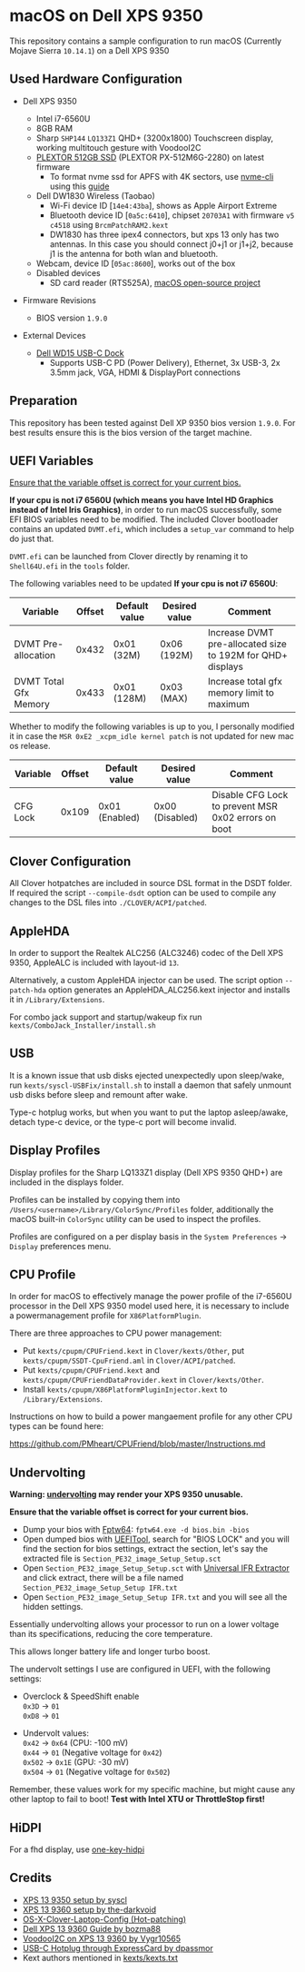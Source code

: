 # macOS on Dell XPS 9350

This repository contains a sample configuration to run macOS (Currently Mojave Sierra `10.14.1`) on a Dell XPS 9350

## Used Hardware Configuration

- Dell XPS 9350
  - Intel i7-6560U
  - 8GB RAM
  - Sharp `SHP144` `LQ133Z1` QHD+ (3200x1800) Touchscreen display, working multitouch gesture with VoodooI2C
  - [PLEXTOR 512GB SSD](http://www.goplextor.com/Product/Detail/M6G-2280) (PLEXTOR PX-512M6G-2280) on latest firmware
    - To format nvme ssd for APFS with 4K sectors, use [nvme-cli](https://github.com/linux-nvme/nvme-cli) using this [guide](https://www.tonymacx86.com/threads/guide-sierra-on-hp-spectre-x360-native-kaby-lake-support.228302/)
  - Dell DW1830 Wireless (Taobao)
    - Wi-Fi device ID [`14e4:43ba`], shows as Apple Airport Extreme
    - Bluetooth device ID [`0a5c:6410`], chipset `20703A1` with firmware `v5 c4518` using `BrcmPatchRAM2.kext`
    - DW1830 has three ipex4 connectors, but xps 13 only has two antennas. In this case you should connect j0+j1 or j1+j2, because j1 is the antenna for both wlan and bluetooth.
  - Webcam, device ID [`05ac:8600`], works out of the box
  - Disabled devices
    - SD card reader (RTS525A), [macOS open-source project](https://github.com/syscl/Sinetek-rtsx)

- Firmware Revisions
  - BIOS version `1.9.0`

- External Devices
  - [Dell WD15 USB-C Dock](https://www.dell.com/support/article/us/en/04/sln304627/dell-dock-wd15-usb-type-c-information-compatibility-and-specifications)
    - Supports USB-C PD (Power Delivery), Ethernet, 3x USB-3, 2x 3.5mm jack, VGA, HDMI & DisplayPort connections


## Preparation

This repository has been tested against Dell XP 9350 bios version `1.9.0`. For best results ensure this is the bios version of the target machine.

## UEFI Variables

[Ensure that the variable offset is correct for your current bios.](#dumpguide)

**If your cpu is not i7 6560U (which means you have Intel HD Graphics instead of Intel Iris Graphics)**, in order to run macOS successfully, some EFI BIOS variables need to be modified. The included Clover bootloader contains an updated `DVMT.efi`, which includes a `setup_var` command to help do just that.

`DVMT.efi` can be launched from Clover directly by renaming it to `Shell64U.efi` in the `tools` folder.

The following variables need to be updated **If your cpu is not i7 6560U**:

| Variable              | Offset | Default value  | Desired value   | Comment                                                    |
|-----------------------|--------|----------------|-----------------|------------------------------------------------------------|
| DVMT Pre-allocation   | 0x432  | 0x01 (32M)     | 0x06 (192M)     | Increase DVMT pre-allocated size to 192M for QHD+ displays |
| DVMT Total Gfx Memory | 0x433  | 0x01 (128M)    | 0x03 (MAX)      | Increase total gfx memory limit to maximum                 |


Whether to modify the following variables is up to you, I personally modified it in case the `MSR 0xE2 _xcpm_idle kernel patch` is not updated for new mac os release.

| Variable              | Offset | Default value  | Desired value   | Comment                                                    |
|-----------------------|--------|----------------|-----------------|------------------------------------------------------------|
| CFG Lock              | 0x109  | 0x01 (Enabled) | 0x00 (Disabled) | Disable CFG Lock to prevent MSR 0x02 errors on boot        |

## Clover Configuration

All Clover hotpatches are included in source DSL format in the DSDT folder.
If required the script `--compile-dsdt` option can be used to compile any changes to the DSL files into `./CLOVER/ACPI/patched`.

## AppleHDA

In order to support the Realtek ALC256 (ALC3246) codec of the Dell XPS 9350, AppleALC is included with layout-id `13`.

Alternatively, a custom AppleHDA injector can be used.
The script option `--patch-hda` option generates an AppleHDA_ALC256.kext injector and installs it in `/Library/Extensions`.

For combo jack support and startup/wakeup fix run `kexts/ComboJack_Installer/install.sh`

## USB

It is a known issue that usb disks ejected unexpectedly upon sleep/wake, run `kexts/syscl-USBFix/install.sh` to install a daemon that safely unmount usb disks before sleep and remount after wake.

Type-c hotplug works, but when you want to put the laptop asleep/awake, detach type-c device, or the type-c port will become invalid.


## Display Profiles

Display profiles for the Sharp LQ133Z1 display (Dell XPS 9350 QHD+) are included in the displays folder.

Profiles can be installed by copying them into `/Users/<username>/Library/ColorSync/Profiles` folder, additionally the macOS built-in `ColorSync` utility can be used to inspect the profiles.

Profiles are configured on a per display basis in the `System Preferences` -> `Display` preferences menu.

## CPU Profile

In order for macOS to effectively manage the power profile of the i7-6560U processor in the Dell XPS 9350 model used here, it is necessary to include a powermanagement profile for `X86PlatformPlugin`.

There are three approaches to CPU power management:

* Put `kexts/cpupm/CPUFriend.kext` in `Clover/kexts/Other`, put `kexts/cpupm/SSDT-CpuFriend.aml` in `Clover/ACPI/patched`.
* Put `kexts/cpupm/CPUFriend.kext` and `kexts/cpupm/CPUFriendDataProvider.kext` in `Clover/kexts/Other`.
* Install `kexts/cpupm/X86PlatformPluginInjector.kext` to `/Library/Extensions`.

Instructions on how to build a power mangaement profile for any other CPU types can be found here:

https://github.com/PMheart/CPUFriend/blob/master/Instructions.md

## Undervolting

**Warning: [undervolting](https://en.wikipedia.org/wiki/Dynamic_voltage_scaling) may render your XPS 9350 unusable.**

**Ensure that the variable offset is correct for your current bios.**<a name="dumpguide"></a>

* Dump your bios with [Fptw64](https://overclocking.guide/download/flash-programming-tool/): `fptw64.exe -d bios.bin -bios`
* Open dumped bios with [UEFITool](https://github.com/LongSoft/UEFITool), search for "BIOS LOCK" and you will find the section for bios settings, extract the section, let's say the extracted file is `Section_PE32_image_Setup_Setup.sct`
* Open `Section_PE32_image_Setup_Setup.sct` with [Universal IFR Extractor](https://github.com/donovan6000/Universal-IFR-Extractor) and click extract, there will be a file named `Section_PE32_image_Setup_Setup IFR.txt`
* Open `Section_PE32_image_Setup_Setup IFR.txt` and you will see all the hidden settings.

Essentially undervolting allows your processor to run on a lower voltage than its specifications, reducing the core temperature.

This allows longer battery life and longer turbo boost.

The undervolt settings I use are configured in UEFI, with the following settings:

- Overclock & SpeedShift enable  
  `0x3D` -> `01`  
  `0xD8` -> `01`  

- Undervolt values:  
  `0x42` -> `0x64` (CPU: -100 mV)  
  `0x44` -> `01`   (Negative voltage for `0x42`)  
  `0x502` -> `0x1E` (GPU: -30 mV)  
  `0x504` -> `01`   (Negative voltage for `0x502`)

Remember, these values work for my specific machine, but might cause any other laptop to fail to boot! **Test with Intel XTU or ThrottleStop first!**

## HiDPI
For a fhd display, use [one-key-hidpi](https://github.com/xzhih/one-key-hidpi)

## Credits

- [XPS 13 9350 setup by syscl](https://github.com/syscl/XPS9350-macOS)
- [XPS 13 9360 setup by the-darkvoid](https://github.com/the-darkvoid/XPS9360-macOS)
- [OS-X-Clover-Laptop-Config (Hot-patching)](https://github.com/RehabMan/OS-X-Clover-Laptop-Config)
- [Dell XPS 13 9360 Guide by bozma88](https://www.tonymacx86.com/threads/guide-dell-xps-13-9360-on-macos-sierra-10-12-x-lts-long-term-support-guide.213141/)
- [VoodooI2C on XPS 13 9360 by Vygr10565](https://www.tonymacx86.com/threads/guide-dell-xps-13-9360-on-macos-sierra-10-12-x-lts-long-term-support-guide.213141/page-202#post-1708487)
- [USB-C Hotplug through ExpressCard by dpassmor](https://www.tonymacx86.com/threads/usb-c-hotplug-questions.211313/)
- Kext authors mentioned in [kexts/kexts.txt](https://github.com/hackintosh-stuff/XPS9360-macOS/blob/master/kexts/kexts.txt)
